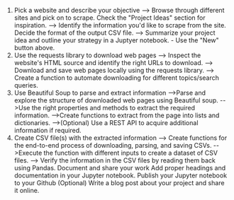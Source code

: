 1. Pick a website and describe your objective
--> Browse through different sites and pick on to scrape. Check the "Project Ideas" section for inspiration.
--> Identify the information you'd like to scrape from the site. Decide the format of the output CSV file.
--> Summarize your project idea and outline your strategy in a Juptyer notebook. - Use the "New" button above.
2. Use the requests library to download web pages
--> Inspect the website's HTML source and identify the right URLs to download.
--> Download and save web pages locally using the requests library.
--> Create a function to automate downloading for different topics/search queries.
3. Use Beautiful Soup to parse and extract information
-->Parse and explore the structure of downloaded web pages using Beautiful soup.
-->Use the right properties and methods to extract the required information.
-->Create functions to extract from the page into lists and dictionaries.
-->(Optional) Use a REST API to acquire additional information if required.
4. Create CSV file(s) with the extracted information
--> Create functions for the end-to-end process of downloading, parsing, and saving CSVs.
-->Execute the function with different inputs to create a dataset of CSV files.
--> Verify the information in the CSV files by reading them back using Pandas.
Document and share your work
Add proper headings and documentation in your Jupyter notebook.
Publish your Jupyter notebook to your Github (Optional) Write a blog post about your project and share it online.
